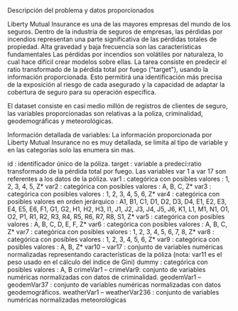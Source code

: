 Descripción del problema y datos proporcionados

Liberty Mutual Insurance es una de las mayores empresas del mundo de los seguros.
Dentro de la industria de seguros de empresas, las pérdidas por incendios representan una parte significativa de las pérdidas totales de propiedad. Alta gravedad y baja frecuencia son las características fundamentales
Las pérdidas por incendios son volátiles por naturaleza, lo cual hace difícil crear modelos sobre ellas.
La tarea consiste en predecir el ratio transformado de la pérdida total por fuego ("target"), usando la información proporcionada. Esto permitirá una identificación más precisa de la exposición al riesgo de cada asegurado y la capacidad de adaptar la cobertura de seguro para su operación específica.

El dataset consiste en casi medio millón de registros de clientes de seguro, las variables proporcionadas son relativas a la poliza, criminalidad, geodemográficas y meteorológicas.

Información detallada de variables:
La información proporcionada por Liberty Mutual Insurance no es muy detallada, se limita al tipo de variable y en las categorías solo las enumera sin mas.

id : identificador único de la póliza.
target : variable a predeci:ratio transformado de la pérdida total por fuego.
Las variables var 1 a var 17 son referentes a los datos de la póliza.
var1 : categórica con posibles valores : 1, 2, 3, 4, 5, Z*
var2 : categórica con posibles valores : A, B, C, Z*
var3 : categórica con posibles valores : 1, 2, 3, 4, 5, 6, Z*
var4 : categórica con posibles valores en orden jerárquico : A1, B1, C1, D1, D2, D3, D4, E1, E2, E3, E4, E5, E6, F1, G1, G2, H1, H2, H3, I1, J1, J2, J3, J4, J5, J6, K1, L1, M1, N1, O1, O2, P1, R1, R2, R3, R4, R5, R6, R7, R8, S1, Z*
var5 : categórica con posibles valores : A, B, C, D, E, F, Z*
var6 : categórica con posibles valores : A, B, C, Z*
var7 : categórica con posibles valores : 1, 2, 3, 4, 5, 6, 7, 8, Z*
var8 : categórica con posibles valores : 1, 2, 3, 4, 5, 6, Z*
var9 : categórica con posibles valores : A, B, Z*
var10 – var17 : conjunto de variables numéricas normalizadas representando características de la póliza (nota: var11 es el peso usado en el cálculo del índice de Gini)
dummy : categórica con posibles valores : A, B
crimeVar1 – crimeVar9: conjunto de variables numéricas normalizadas con datos de criminalidad.
geodemVar1 – geodemVar37 : conjunto de variables numéricas normalizadas con datos geodemográficos.
weatherVar1 – weatherVar236 : conjunto de variables numéricas normalizadas meteorológicas
